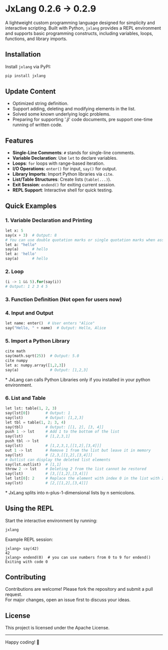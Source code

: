 # JxLang 0.2.6 -> 0.2.9

A lightweight custom programming language designed for simplicity and interactive scripting. Built with Python, `jxlang` provides a REPL environment and supports basic programming constructs, including variables, loops, functions, and library imports.

## Installation

Install `jxlang` via PyPI:

```bash
pip install jxlang
```

## Update Content
<ul>
<li>Optimized string definition.</li>
<li>Support adding, deleting and modifying elements in the list.</li>
<li>Solved some known underlying logic problems.</li>
<li>Preparing for supporting '.jl' code documents, pre support one-time running of written code.</li>
</ul>

## Features

- **Single-Line Comments**: `#` stands for single-line comments.
- **Variable Declaration**: Use `let` to declare variables.
- **Loops**: `for` loops with range-based iteration.
- **I/O Operations**: `enter()` for input, `say()` for output.
- **Library Imports**: Import Python libraries via `cite`.
- **List/Table Structures**: Create lists (`table(...)`).
- **Exit Session**: `endend()` for exiting current session.
- **REPL Support**: Interactive shell for quick testing.

## Quick Examples

### 1. Variable Declaration and Printing
```python
let x: 5
say(x + 3)  # Output: 8
# You can use double quotation marks or single quotation marks when assigning strings to variable names
let a: "hello"
say(a)      # hello
let a: 'hello'
say(a)      # hello
```

### 2. Loop
```python
(i -> 1 && 5).for(say(i))
# Output: 1 2 3 4 5
```

### 3. Function Definition (Not open for users now)


### 4. Input and Output
```python
let name: enter()  # User enters "Alice"
say("Hello, " + name)  # Output: Hello, Alice
```

### 5. Import a Python Library
```python
cite math
say(math.sqrt(25))  # Output: 5.0
cite numpy
let a: numpy.array([1,2,3])
say(a)              # Output: [1,2,3]
```
<p>* JxLang can calls Python Libraries only if you installed in your python environment.</p>

### 6. List and Table
```python
let lst: table(1, 2, 3)
say(lst[0])       # Output: 1
say(lst)          # Output: [1,2,3]
let tbl = table(1, 2; 3, 4)
say(tbl)          # Output: [[1, 2], [3, 4]]
push 1 -> lst     # Add 1 to the bottom of the list
say(lst)          # [1,2,3,1]
push tbl -> lst
say(lst)          # [1,2,3,1,[[1,2],[3,4]]]
out 1 -> lst      # Remove 1 from the list but leave it in memory
say(lst)          # [2,3,[[1,2],[3,4]]]
# Outlist can display the deleted list elements
say(lst.outlist)  # [1,1]
throw 2 -> lst    # Deleting 2 from the list cannot be restored
say(lst)          # [3,[[1,2],[3,4]]]
let lst[0]: 2     # Replace the element with index 0 in the list with 2
say(lst)          # [2,[[1,2],[3,4]]]
```
<p>* JxLang splits into n-plus-1-dimensional lists by n semicolons.</p>

## Using the REPL

Start the interactive environment by running:
```bash
jxlang
```

Example REPL session:
```
jxlang> say(42)
42
jxlang> endend(0)  # you can use numbers from 0 to 9 for endend()
Exiting with code 0
```

## Contributing

Contributions are welcome! Please fork the repository and submit a pull request.  
For major changes, open an issue first to discuss your ideas.

## License

This project is licensed under the Apache License.

---

Happy coding! 🚀